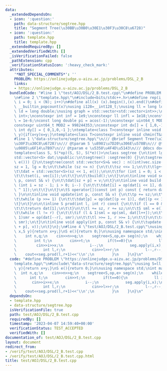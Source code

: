 ```yaml
---
data:
  _extendedDependsOn:
  - icon: ':question:'
    path: data-structure/segtree.hpp
    title: "Segment Tree(\u30BB\u30B0\u30E1\u30F3\u30C8\u6728)"
  - icon: ':question:'
    path: template.hpp
    title: template.hpp
  _extendedRequiredBy: []
  _extendedVerifiedWith: []
  _isVerificationFailed: false
  _pathExtension: cpp
  _verificationStatusIcon: ':heavy_check_mark:'
  attributes:
    '*NOT_SPECIAL_COMMENTS*': ''
    PROBLEM: https://onlinejudge.u-aizu.ac.jp/problems/DSL_2_B
    links:
    - https://onlinejudge.u-aizu.ac.jp/problems/DSL_2_B
  bundledCode: "#line 1 \"test/AOJ/DSL/2_B.test.cpp\"\n#define PROBLEM \"https://onlinejudge.u-aizu.ac.jp/problems/DSL_2_B\"\
    \n#line 2 \"template.hpp\"\n#include<bits/stdc++.h>\n#define rep(i, N) for (int\
    \ i = 0; i < (N); i++)\n#define all(x) (x).begin(),(x).end()\n#define popcount(x)\
    \ __builtin_popcount(x)\nusing i128=__int128_t;\nusing ll = long long;\nusing\
    \ ld = long double;\nusing graph = std::vector<std::vector<int>>;\nusing P = std::pair<int,\
    \ int>;\nconstexpr int inf = 1e9;\nconstexpr ll infl = 1e18;\nconstexpr ld eps\
    \ = 1e-6;\nconst long double pi = acos(-1);\nconstexpr uint64_t MOD = 1e9 + 7;\n\
    constexpr uint64_t MOD2 = 998244353;\nconstexpr int dx[] = { 1,0,-1,0 };\nconstexpr\
    \ int dy[] = { 0,1,0,-1 };\ntemplate<class T>constexpr inline void chmax(T&x,T\
    \ y){if(x<y)x=y;}\ntemplate<class T>constexpr inline void chmin(T&x,T y){if(x>y)x=y;}\n\
    #line 1 \"data-structure/segtree.hpp\"\n/// @brief Segment Tree(\u30BB\u30B0\u30E1\
    \u30F3\u30C8\u6728)\n/// @tparam S \u8981\u7D20\u306E\u578B\n/// @tparam op \u4E8C\
    \u9805\u6F14\u7B97\n/// @tparam e \u5358\u4F4D\u5143\n/// @docs docs/data-structure/segtree.md\n\
    template<class S, S(*op)(S, S), S(*e)()>\nclass segtree {\n\tint lg, sz, n;\n\t\
    std::vector<S> dat;\npublic:\n\tsegtree() :segtree(0) {}\n\tsegtree(int n) : segtree(std::vector<S>(n,\
    \ e())) {}\n\tsegtree(const std::vector<S>& vec) : n((int)vec.size()) {\n\t\t\
    sz = 1, lg = 0;\n\t\twhile (sz <= n) {\n\t\t\tsz <<= 1;\n\t\t\tlg++;\n\t\t}\n\n\
    \t\tdat = std::vector<S>(sz << 1, e());\n\n\t\tfor (int i = 0; i < n; i++) {\n\
    \t\t\tset(i, vec[i]);\n\t\t}\n\t\tbuild();\n\t}\n\n\tinline void set(const int\
    \ p, const S& v) {\n\t\tdat[sz + p] = v;\n\t}\n\tinline void build() {\n\t\tfor\
    \ (int i = sz - 1; i > 0; i--) {\n\t\t\tdat[i] = op(dat[i << 1], dat[(i << 1)\
    \ ^ 1]);\n\t\t}\n\t}\n\tS operator[](const int p) const { return dat[sz + p];\
    \ }\n\n\tinline void update(int p, const S& v) {\n\t\tp += sz;\n\t\tdat[p] = v;\n\
    \t\twhile (p >>= 1) {\n\t\t\tdat[p] = op(dat[(p << 1)], dat[(p << 1) ^ 1]);\n\t\
    \t}\n\t}\n\n\tinline S prod(int l, int r) const {\n\t\tif (l == 0 && r == n) {\n\
    \t\t\treturn dat[1];\n\t\t}\n\t\tl += sz, r += sz;\n\t\tS sml = e(), smr = e();\n\
    \t\twhile (l != r) {\n\t\t\tif (l & 1)sml = op(sml, dat[l++]);\n\t\t\tif (r &\
    \ 1)smr = op(dat[--r], smr);\n\t\t\tl >>= 1, r >>= 1;\n\t\t}\n\t\treturn op(sml,\
    \ smr);\n\t}\n\tinline void apply(int p, const S& v) {\n\t\tupdate(p, op(dat[sz\
    \ + p], v));\n\t}\n};\n#line 4 \"test/AOJ/DSL/2_B.test.cpp\"\nusing S=ll;\nS op(S\
    \ x,S y){return x+y;}\nS e(){return 0;}\n\nusing namespace std;\nint main() {\n\
    \    int n,q;\n    cin>>n>>q;\n    segtree<S,op,e> seg(n);\n    while(q--){\n\
    \        int t;\n        cin>>t;\n        if(t==0){\n            ll i,x;\n   \
    \         cin>>i>>x;\n            i--;\n            seg.apply(i,x);\n        }else{\n\
    \            int l,r;\n            cin>>l>>r;\n            l--,r--;\n        \
    \    cout<<seg.prod(l,r+1)<<'\\n';\n        }\n    }\n}\n"
  code: "#define PROBLEM \"https://onlinejudge.u-aizu.ac.jp/problems/DSL_2_B\"\n#include\"\
    template.hpp\"\n#include\"data-structure/segtree.hpp\"\nusing S=ll;\nS op(S x,S\
    \ y){return x+y;}\nS e(){return 0;}\n\nusing namespace std;\nint main() {\n  \
    \  int n,q;\n    cin>>n>>q;\n    segtree<S,op,e> seg(n);\n    while(q--){\n  \
    \      int t;\n        cin>>t;\n        if(t==0){\n            ll i,x;\n     \
    \       cin>>i>>x;\n            i--;\n            seg.apply(i,x);\n        }else{\n\
    \            int l,r;\n            cin>>l>>r;\n            l--,r--;\n        \
    \    cout<<seg.prod(l,r+1)<<'\\n';\n        }\n    }\n}\n"
  dependsOn:
  - template.hpp
  - data-structure/segtree.hpp
  isVerificationFile: true
  path: test/AOJ/DSL/2_B.test.cpp
  requiredBy: []
  timestamp: '2023-04-07 14:59:40+00:00'
  verificationStatus: TEST_ACCEPTED
  verifiedWith: []
documentation_of: test/AOJ/DSL/2_B.test.cpp
layout: document
redirect_from:
- /verify/test/AOJ/DSL/2_B.test.cpp
- /verify/test/AOJ/DSL/2_B.test.cpp.html
title: test/AOJ/DSL/2_B.test.cpp
---
```

